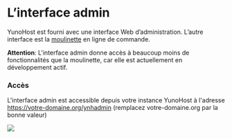 # L’interface admin

YunoHost est fourni avec une interface Web d’administration. L’autre interface est la [moulinette](#/moulinette_fr) en ligne de commande.

**Attention**: L'interface admin donne accès à beaucoup moins de fonctionnalités que la moulinette, car elle est actuellement en développement actif.

### Accès

L'interface admin est accessible depuis votre instance YunoHost à l'adresse https://votre-domaine.org/ynhadmin (remplacez votre-domaine.org par la bonne valeur)

<div class="text-center"><img src="http://pix.toile-libre.org/upload/original/1385468349.png"></div>
